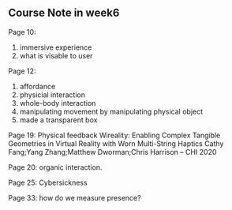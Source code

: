 ## Course Note in week6
Page 10: 
1. immersive experience
2. what is visable to user

Page 12:
1. affordance
2. physicial interaction
3. whole-body interaction
4. manipulating movement by manipulating physical object
5. made a transparent box

Page 19:
Physical feedback
Wireality: Enabling Complex Tangible Geometries in Virtual Reality with Worn Multi-String Haptics
Cathy Fang;Yang Zhang;Matthew Dworman;Chris Harrison – CHI 2020

Page 20:
organic interaction.

Page 25:
Cybersickness

Page 33:
how do we measure presence?
